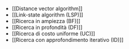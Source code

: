 - [[Distance vector algorithm]]
- [[Link-state algorithm (LSP)]]
- [[Ricerca in ampiezza (BF)]]
- [[Ricerca in profondità (DF)]]
- [[Ricerca di costo uniforme (UC)]]
- [[Ricerca con approfondimento iterativo (ID)]]